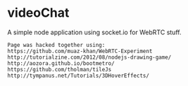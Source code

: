 videoChat
=========
A simple node application using socket.io for WebRTC stuff.

	Page was hacked together using:
	https://github.com/muaz-khan/WebRTC-Experiment
	http://tutorialzine.com/2012/08/nodejs-drawing-game/
	http://aozora.github.io/bootmetro/
	https://github.com/tholman/tileJs
	http://tympanus.net/Tutorials/3DHoverEffects/

